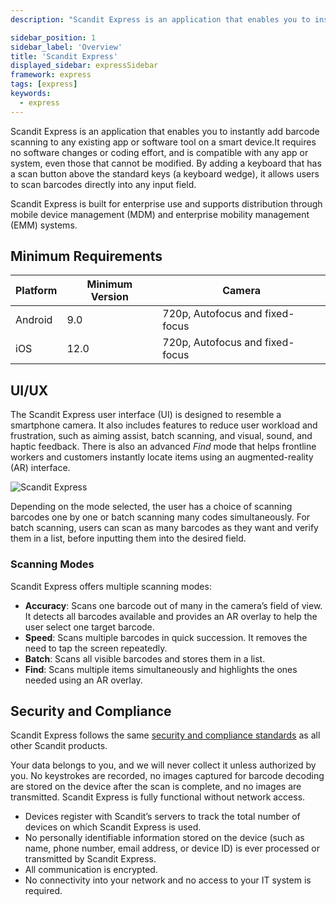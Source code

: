 ```yaml
---
description: "Scandit Express is an application that enables you to instantly add barcode scanning to any existing app or software tool on a smart device.It requires no software changes or coding effort, and is compatible with any app or system, even those that cannot be modified. By adding a keyboard that has a scan button above the standard keys (a keyboard wedge), it allows users to scan barcodes directly into any input field.                            "

sidebar_position: 1
sidebar_label: 'Overview'
title: 'Scandit Express'
displayed_sidebar: expressSidebar
framework: express
tags: [express]
keywords:
  - express
---
```


Scandit Express is an application that enables you to instantly add barcode scanning to any existing app or software tool on a smart device.It requires no software changes or coding effort, and is compatible with any app or system, even those that cannot be modified. By adding a keyboard that has a scan button above the standard keys (a keyboard wedge), it allows users to scan barcodes directly into any input field.


Scandit Express is built for enterprise use and supports distribution through mobile device management (MDM) and enterprise mobility management (EMM) systems.

## Minimum Requirements

| Platform | Minimum Version | Camera |
|----------|------------------|--------|
| Android  | 9.0              | 720p, Autofocus and fixed-focus |
| iOS      | 12.0             | 720p, Autofocus and fixed-focus |

## UI/UX

The Scandit Express user interface (UI) is designed to resemble a smartphone camera. It also includes features to reduce user workload and frustration, such as aiming assist, batch scanning, and visual, sound, and haptic feedback. There is also an advanced _Find_ mode that helps frontline workers and customers instantly locate items using an augmented-reality (AR) interface.

![Scandit Express](/img/express/express_ui.png)

Depending on the mode selected, the user has a choice of scanning barcodes one by one or batch scanning many codes simultaneously. For batch scanning, users can scan as many barcodes as they want and verify them in a list, before inputting them into the desired field.

### Scanning Modes

Scandit Express offers multiple scanning modes:

* **Accuracy**: Scans one barcode out of many in the camera’s field of view. It detects all barcodes available and provides an AR overlay to help the user select one target barcode.
* **Speed**: Scans multiple barcodes in quick succession. It removes the need to tap the screen repeatedly.
* **Batch**: Scans all visible barcodes and stores them in a list.
* **Find**: Scans multiple items simultaneously and highlights the ones needed using an AR overlay.

## Security and Compliance

Scandit Express follows the same [security and compliance standards](https://www.scandit.com/company/security/) as all other Scandit products.

Your data belongs to you, and we will never collect it unless authorized by you. No keystrokes are recorded, no images captured for barcode decoding are stored on the device after the scan is complete, and no images are transmitted. Scandit Express is fully functional without network access.

* Devices register with Scandit’s servers to track the total number of devices on which Scandit Express is used.
* No personally identifiable information stored on the device (such as name, phone number, email address, or device ID) is ever processed or transmitted by Scandit Express.
* All communication is encrypted.
* No connectivity into your network and no access to your IT system is required.